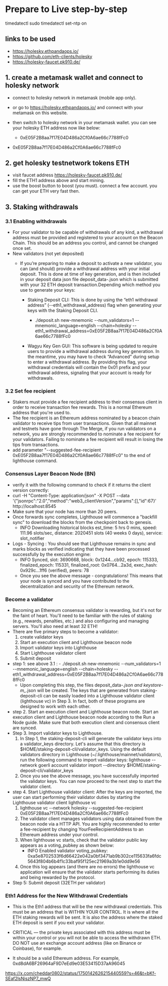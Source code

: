 # Prepare to Live step-by-step

timedatectl
sudo timedatectl set-ntp on

## links to be used
  - https://holesky.ethpandaops.io/
  - https://github.com/eth-clients/holesky
  - https://holesky-faucet.pk910.de/

## 1. create a metamask wallet and connect to holesky network
  - connect to holesky network in metamask (mobile app only).
  - or go to https://holesky.ethpandaops.io/ and connect with your metamask on this website.
  - then switch to holesky network in your metamask wallet. you can see your holesky ETH address now like below:
    - 0xE05F2B8aa7f17E04D486a2Cf0A6ae66c7788fFc0

  - 0xE05F2B8aa7f17E04D486a2Cf0A6ae66c7788fFc0

## 2. get holesky testnetwork tokens ETH
  - visit faucet address https://holesky-faucet.pk910.de/
  - fill the ETH1 address above and start mining.
  - use the boost button to boost (you must). connect a few account. you can get your ETH very fast then.

## 3. Staking withdrawals

### 3.1 Enabling withdrawals
  - For your validator to be capable of withdrawals of any kind, a withdrawal address must be provided and registered to your account on the Beacon Chain. This should be an address you control, and cannot be changed once set.
  - New validators (not yet deposited)
    - If you’re preparing to make a deposit to activate a new validator, you can (and should) provide a withdrawal address with your initial deposit. This is done at time of key generation, and is then included in your deposit data json file deposit_data-<timestamp>.json which is submitted with your 32 ETH deposit transaction.Depending which method you use to generate your keys:

      - Staking Deposit CLI: This is done by using the “eth1 withdrawal address” (--eth1_withdrawal_address) flag when generating your keys with the Staking Deposit CLI.
          - ./deposit.sh new-mnemonic --num_validators=1 --mnemonic_language=english --chain=holesky --eth1_withdrawal_address=0xE05F2B8aa7f17E04D486a2Cf0A6ae66c7788fFc0
        
      - Wagyu Key Gen GUI: This software is being updated to require users to provide a withdrawal address during key generation. In the meantime, you may have to check “Advanced” during setup to enter a withdrawal address. By providing this flag, your withdrawal credentials will contain the 0x01 prefix and your withdrawal address, signaling that your account is ready for withdrawals.  

### 3.2 Set fee recipient
  - Stakers must provide a fee recipient address to their consensus client in order to receive transaction fee rewards. This is a normal Ethereum address that you're used to.
  - The fee recipient is an Ethereum address nominated by a beacon chain validator to receive tips from user transactions. Given that all mainnet and testnets have gone through The Merge, if you run validators on a network, you are strongly recommended to nominate a fee recipient for your validators. Failing to nominate a fee recipient will result in losing the tips from transactions.
  - add parameter "--suggested-fee-recipient 0xE05F2B8aa7f17E04D486a2Cf0A6ae66c7788fFc0" to the end of lighthouse command.

### Consensus Layer Beacon Node (BN)
  - verify it with the following command to check if it returns the client version correctly:
  - curl -H "Content-Type: application/json" -X POST --data '{"jsonrpc":"2.0","method":"web3_clientVersion","params":[],"id":67}' http://localhost:8545
  - Make sure that your node has more than 20 peers.
  - Once forwards sync completes, Lighthouse will commence a "backfill sync" to download the blocks from the checkpoint back to genesis.
      - INFO Downloading historical blocks  est_time: 5 hrs 0 mins, speed: 111.96 slots/sec, distance: 2020451 slots (40 weeks 0 days), service: slot_notifier
  - Logs - Syncing : You should see that Lighthouse remains in sync and marks blocks as verified indicating that they have been processed successfully by the execution engine:
      - INFO Synced, slot: 3690668, block: 0x1244…cb92, epoch: 115333, finalized_epoch: 115331, finalized_root: 0x0764…2a3d, exec_hash: 0x929c…1ff6 (verified), peers: 78
      - Once you see the above message - congratulations! This means that your node is synced and you have contributed to the decentralization and security of the Ethereum network. 

### Become a validator
  - Becoming an Ethereum consensus validator is rewarding, but it's not for the faint of heart. You'll need to be familiar with the rules of staking (e.g., rewards, penalties, etc.) and also configuring and managing servers. You'll also need at least 32 ETH!
  - There are five primary steps to become a validator:
      1. create validator keys
      2. Start an execution client and Lighthouse beacon node
      3. Import validator keys into Lighthouse
      4. Start Lighthouse validator client
      5. Submit deposit
  - step 1: see above 3.1 : - ./deposit.sh new-mnemonic --num_validators=1 --mnemonic_language=english --chain=holesky --eth1_withdrawal_address=0xE05F2B8aa7f17E04D486a2Cf0A6ae66c7788fFc0
      - Upon completing this step, the files deposit_data-*.json and keystore-m_*.json will be created. The keys that are generated from staking-deposit-cli can be easily loaded into a Lighthouse validator client (lighthouse vc) in Step 3. In fact, both of these programs are designed to work with each other.
  - step 2. Start an execution client and Lighthouse beacon node. Start an execution client and Lighthouse beacon node according to the Run a Node guide. Make sure that both execution client and consensus client are synced.
  - Step 3. Import validator keys to Lighthouse.
      1. In Step 1, the staking-deposit-cli will generate the validator keys into a validator_keys directory. Let's assume that this directory is $HOME/staking-deposit-cli/validator_keys. Using the default validators directory in Lighthouse (~/.lighthouse/mainnet/validators), run the following command to import validator keys:   lighthouse --network goerli account validator import --directory $HOME/staking-deposit-cli/validator_keys
      2. Once you see the above message, you have successfully imported the validator keys. You can now proceed to the next step to start the validator client.
  - step 4. Start Lighthouse validator client: After the keys are imported, the user can start performing their validator duties by starting the Lighthouse validator client lighthouse vc 
      1. lighthouse vc --network holesky --suggested-fee-recipient 0xE05F2B8aa7f17E04D486a2Cf0A6ae66c7788fFc0
      2. The validator client manages validators using data obtained from the beacon node via a HTTP API. You are highly recommended to enter a fee-recipient by changing YourFeeRecipientAddress to an Ethereum address under your control.
      3. When lighthouse vc starts, check that the validator public key appears as a voting_pubkey as shown below:
          - INFO Enabled validator       voting_pubkey: 0xa5e8702533f6d66422e042a0bf3471ab9b302ce115633fa6fdc5643f804b6b4f1c33baf95f125ec21969a3b1e0dd9e56
      4. Once this log appears (and there are no errors) the lighthouse vc application will ensure that the validator starts performing its duties and being rewarded by the protocol.
  - Step 5: Submit deposit (32ETH per validator)




### Eth1 Address for the New Withdrawal Credentials
  - This is the Eth1 address that will be the new withdrawal credentials. This must be an address that is WITHIN YOUR CONTROL. It is where all the ETH staking rewards will be sent. It is also the address where the staked ETH deposit is sent if you exit your validator.

  - CRITICAL — the private keys associated with this address must be within your control or you will not be able to access the withdrawn ETH. DO NOT use an exchange account address (like on Binance or Coinbase), for example.

  - It should be a valid Ethereum address. For example, 0xd8dA6BF26964aF9D7eEd9e03E53415D37aA96045



https://x.com/cheddar0802/status/1750142626215440559?s=46&t=bKf-SEaf2lsNiszNP7_mwQ
